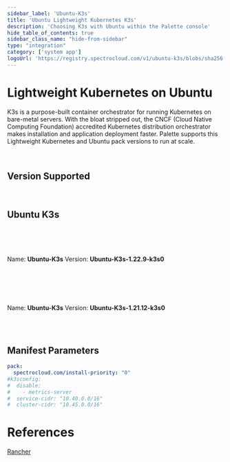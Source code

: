 ```yaml
---
sidebar_label: 'Ubuntu-K3s'
title: 'Ubuntu Lightweight Kubernetes K3s'
description: 'Choosing K3s with Ubuntu within the Palette console'
hide_table_of_contents: true
sidebar_class_name: "hide-from-sidebar"
type: "integration"
category: ['system app']
logoUrl: 'https://registry.spectrocloud.com/v1/ubuntu-k3s/blobs/sha256:10c291a69f428cc6f42458e86cf07fd3a3202c3625cc48121509c56bdf080f38?type=image/png'
---
```






# Lightweight Kubernetes on Ubuntu
K3s is a purpose-built container orchestrator for running Kubernetes on bare-metal servers. With the bloat stripped out, the CNCF (Cloud Native Computing Foundation) accredited Kubernetes distribution orchestrator makes installation and application deployment faster. Palette supports this Lightweight Kubernetes and Ubuntu pack versions to run at scale.

<br />

## Version Supported

<br />

## Ubuntu K3s
<br />
<Tabs>
<TabItem label="Ubuntu-K3s-1.22.x" value="Ubuntu-K3s-1.22.x">

<br />
<br />

Name: **Ubuntu-K3s**
Version: **Ubuntu-K3s-1.22.9-k3s0**


<br />
<br />


</TabItem>
<TabItem label="Ubuntu-K3s-1.21.x" value="Ubuntu-K3s-1.21.x">

<br />
<br />

Name: **Ubuntu-K3s**
Version: **Ubuntu-K3s-1.21.12-k3s0**

<br />
<br />

</TabItem>
</Tabs>


## Manifest Parameters


```yaml
pack:
  spectrocloud.com/install-priority: "0"
#k3sconfig:
#  disable:
#    - metrics-server
#  service-cidr: "10.40.0.0/16"
#  cluster-cidr: "10.45.0.0/16"
```



# References

[Rancher](https://rancher.com/docs/k3s/latest/en/)
